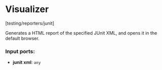# Visualizer

[testing/reporters/junit]

Generates a HTML report of the specified JUnit XML, and opens it in the default browser.

### Input ports:

* __junit xml__: `any`


